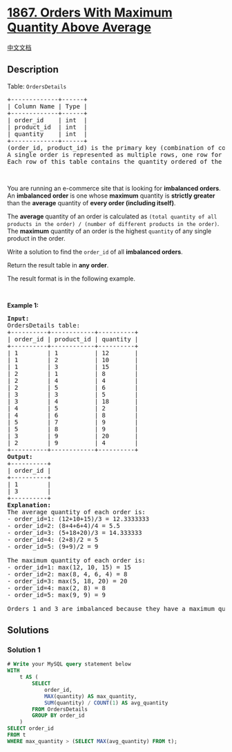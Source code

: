 # [1867. Orders With Maximum Quantity Above Average](https://leetcode.com/problems/orders-with-maximum-quantity-above-average)

[中文文档](/solution/1800-1899/1867.Orders%20With%20Maximum%20Quantity%20Above%20Average/README.md)

## Description

<p>Table: <code>OrdersDetails</code></p>

<pre>
+-------------+------+
| Column Name | Type |
+-------------+------+
| order_id    | int  |
| product_id  | int  |
| quantity    | int  |
+-------------+------+
(order_id, product_id) is the primary key (combination of columns with unique values) for this table.
A single order is represented as multiple rows, one row for each product in the order.
Each row of this table contains the quantity ordered of the product product_id in the order order_id.
</pre>

<p>&nbsp;</p>

<p>You are running an e-commerce site that is looking for <strong>imbalanced orders</strong>. An <strong>imbalanced order</strong> is one whose <strong>maximum</strong> quantity is <strong>strictly greater</strong> than the <strong>average</strong> quantity of <strong>every order (including itself)</strong>.</p>

<p>The <strong>average </strong>quantity of an order is calculated as <code>(total quantity of all products in the order) / (number of different products in the order)</code>. The <strong>maximum</strong> quantity of an order is the highest <code>quantity</code> of any single product in the order.</p>

<p>Write a solution to find the <code>order_id</code> of all <strong>imbalanced orders</strong>.</p>

<p>Return the result table in <strong>any order</strong>.</p>

<p>The&nbsp;result format is in the following example.</p>

<p>&nbsp;</p>
<p><strong class="example">Example 1:</strong></p>

<pre>
<strong>Input:</strong> 
OrdersDetails table:
+----------+------------+----------+
| order_id | product_id | quantity |
+----------+------------+----------+
| 1        | 1          | 12       |
| 1        | 2          | 10       |
| 1        | 3          | 15       |
| 2        | 1          | 8        |
| 2        | 4          | 4        |
| 2        | 5          | 6        |
| 3        | 3          | 5        |
| 3        | 4          | 18       |
| 4        | 5          | 2        |
| 4        | 6          | 8        |
| 5        | 7          | 9        |
| 5        | 8          | 9        |
| 3        | 9          | 20       |
| 2        | 9          | 4        |
+----------+------------+----------+
<strong>Output:</strong> 
+----------+
| order_id |
+----------+
| 1        |
| 3        |
+----------+
<strong>Explanation:</strong> 
The average quantity of each order is:
- order_id=1: (12+10+15)/3 = 12.3333333
- order_id=2: (8+4+6+4)/4 = 5.5
- order_id=3: (5+18+20)/3 = 14.333333
- order_id=4: (2+8)/2 = 5
- order_id=5: (9+9)/2 = 9

The maximum quantity of each order is:
- order_id=1: max(12, 10, 15) = 15
- order_id=2: max(8, 4, 6, 4) = 8
- order_id=3: max(5, 18, 20) = 20
- order_id=4: max(2, 8) = 8
- order_id=5: max(9, 9) = 9

Orders 1 and 3 are imbalanced because they have a maximum quantity that exceeds the average quantity of every order.
</pre>

## Solutions

### Solution 1

<!-- tabs:start -->

```sql
# Write your MySQL query statement below
WITH
    t AS (
        SELECT
            order_id,
            MAX(quantity) AS max_quantity,
            SUM(quantity) / COUNT(1) AS avg_quantity
        FROM OrdersDetails
        GROUP BY order_id
    )
SELECT order_id
FROM t
WHERE max_quantity > (SELECT MAX(avg_quantity) FROM t);
```

<!-- tabs:end -->

<!-- end -->
